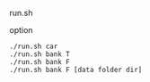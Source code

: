 run.sh

option
```
./run.sh car
./run.sh bank T
./run.sh bank F
./run.sh bank F [data folder dir]
```